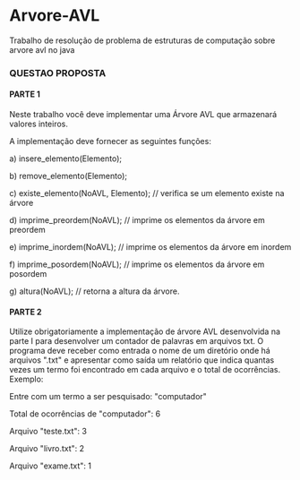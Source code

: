 # Arvore-AVL
Trabalho de resolução de problema de estruturas de computação sobre arvore avl no java

### QUESTAO PROPOSTA
#### PARTE 1

Neste trabalho você deve implementar uma Árvore AVL que armazenará valores inteiros.

A implementação deve fornecer as seguintes funções:

a) insere_elemento(Elemento);

b) remove_elemento(Elemento);

c) existe_elemento(NoAVL, Elemento);  // verifica se um elemento existe na árvore

d) imprime_preordem(NoAVL); // imprime os elementos da árvore em preordem

e) imprime_inordem(NoAVL); // imprime os elementos da árvore em inordem

f) imprime_posordem(NoAVL); // imprime os elementos da árvore em posordem

g) altura(NoAVL); // retorna a altura da árvore.

#### PARTE 2 

Utilize obrigatoriamente a implementação de árvore AVL desenvolvida na parte I para desenvolver um contador de palavras em arquivos txt. O programa deve receber como entrada o nome de um diretório onde há arquivos ".txt" e apresentar como saída um relatório que indica quantas vezes um termo foi encontrado em cada arquivo e o total de ocorrências. Exemplo:

Entre com um termo a ser pesquisado: "computador"

Total de ocorrências de "computador": 6

Arquivo "teste.txt": 3

Arquivo "livro.txt": 2

Arquivo "exame.txt": 1

